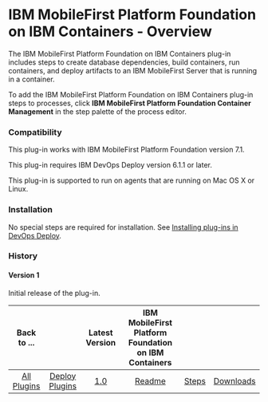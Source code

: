 
# IBM MobileFirst Platform Foundation on IBM Containers - Overview

The IBM MobileFirst Platform Foundation on IBM Containers plug-in includes steps to create database dependencies, build containers, run containers, and deploy artifacts to an IBM MobileFirst Server that is running in a container.

To add the IBM MobileFirst Platform Foundation on IBM Containers plug-in steps to processes, click **IBM MobileFirst Platform Foundation Container Management** in the step palette of the process editor.

### Compatibility

This plug-in works with IBM MobileFirst Platform Foundation version 7.1.

This plug-in requires IBM DevOps Deploy version 6.1.1 or later.

This plug-in is supported to run on agents that are running on Mac OS X or Linux.

### Installation

No special steps are required for installation. See [Installing plug-ins in DevOps Deploy](https://community.ibm.com/community/user/wasdevops/blogs/laurel-dickson-bull1/2022/06/13/install-plugins "Installing plug-ins in DevOps Deploy").

### History

#### Version 1

Initial release of the plug-in.


|Back to ...||Latest Version|IBM MobileFirst Platform Foundation on IBM Containers |||
| :---: | :---: | :---: | :---: | :---: | :---: |
|[All Plugins](../../index.md)|[Deploy Plugins](../README.md)|[1.0](https://raw.githubusercontent.com/UrbanCode/IBM-UCD-PLUGINS/main/files/MFPFC/MobileFirstContainerAutomate-1.0.zip)|[Readme](README.md)|[Steps](steps.md)|[Downloads](downloads.md)|
